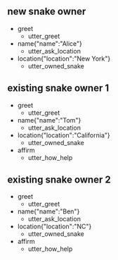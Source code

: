 ## new snake owner
* greet
  - utter_greet
* name{"name":"Alice"}
  - utter_ask_location
* location{"location":"New York"}
  - utter_owned_snake


## existing snake owner 1
* greet
  - utter_greet
* name{"name":"Tom"}
  - utter_ask_location
* location{"location":"California"}
  - utter_owned_snake
* affirm
  -  utter_how_help


## existing snake owner 2
* greet
  - utter_greet
* name{"name":"Ben"}
  - utter_ask_location
* location{"location":"NC"}
  - utter_owned_snake
* affirm
  -  utter_how_help
